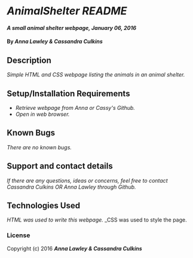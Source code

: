 # _AnimalShelter README_

#### _A small animal shelter webpage, January 06, 2016_

#### By _**Anna Lawley & Cassandra Culkins**_

## Description

_Simple HTML and CSS webpage listing the animals in an animal shelter._

## Setup/Installation Requirements

* _Retrieve webpage from Anna or Cassy's Github._
* _Open in web browser._

## Known Bugs

_There are no known bugs._

## Support and contact details

_If there are any questions, ideas or concerns, feel free to contact Cassandra Culkins OR Anna Lawley through Github._

## Technologies Used

_HTML was used to write this webpage._
_CSS was used to style the page.

### License

Copyright (c) 2016 **_Anna Lawley & Cassandra Culkins_**
